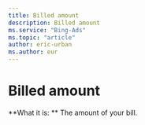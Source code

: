 ```yaml
---
title: Billed amount
description: Billed amount
ms.service: "Bing-Ads"
ms.topic: "article"
author: eric-urban
ms.author: eur
---
```


# Billed amount

**What it is: **    The amount of your bill.


